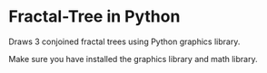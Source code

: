 # Fractal-Tree in Python
Draws 3 conjoined fractal trees using Python graphics library.

Make sure you have installed the graphics library and math library.
